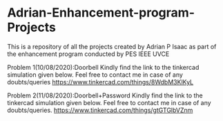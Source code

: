 # Adrian-Enhancement-program-Projects
This is a repository of all the projects created by Adrian P Isaac as part of the enhancement program conducted by PES IEEE UVCE

Problem 1(10/08/2020):Doorbell
Kindly find the link to the tinkercad simulation given below. Feel free to contact me in case of any doubts/queries
https://www.tinkercad.com/things/8WdbM3KlKyL

Problem 2(11/08/2020):Doorbell+Password
Kindly find the link to the tinkercad simulation given below. Feel free to contact me in case of any doubts/queries.
https://www.tinkercad.com/things/gtGTGlbVZnm
